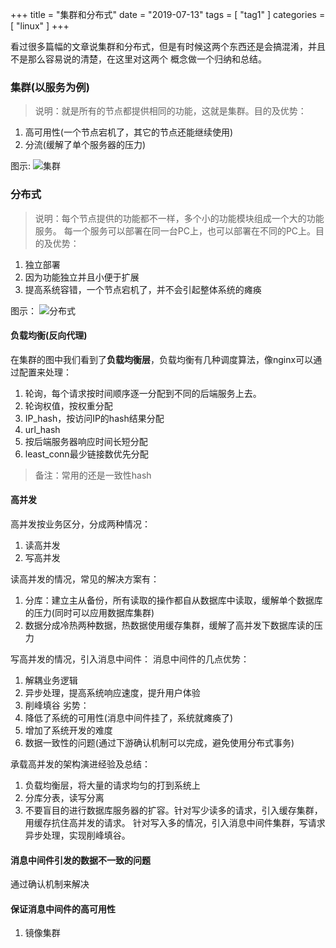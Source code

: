 +++
title = "集群和分布式"
date = "2019-07-13"
tags = [ "tag1" ]
categories = [ "linux" ]
+++

看过很多篇幅的文章说集群和分布式，但是有时候这两个东西还是会搞混淆，并且不是那么容易说的清楚，在这里对这两个
概念做一个归纳和总结。
<!--more-->
### 集群(以服务为例)

>说明：就是所有的节点都提供相同的功能，这就是集群。目的及优势：

1. 高可用性(一个节点宕机了，其它的节点还能继续使用)
2. 分流(缓解了单个服务器的压力)

图示:
![集群](../pictures/cluster.png '点我访问')

### 分布式

>说明：每个节点提供的功能都不一样，多个小的功能模块组成一个大的功能服务。
每一个服务可以部署在同一台PC上，也可以部署在不同的PC上。目的及优势：
1. 独立部署
2. 因为功能独立并且小便于扩展
3. 提高系统容错，一个节点宕机了，并不会引起整体系统的瘫痪

图示：
![分布式](../pictures/distributed.png '点我访问')

#### 负载均衡(反向代理)
在集群的图中我们看到了**负载均衡层**，负载均衡有几种调度算法，像nginx可以通过配置来处理：
1. 轮询，每个请求按时间顺序逐一分配到不同的后端服务上去。
2. 轮询权值，按权重分配
3. IP_hash，按访问IP的hash结果分配
4. url_hash
5. 按后端服务器响应时间长短分配
6. least_conn最少链接数优先分配

>备注：常用的还是一致性hash

#### 高并发

高并发按业务区分，分成两种情况：
1. 读高并发
2. 写高并发

读高并发的情况，常见的解决方案有：

1. 分库：建立主从备份，所有读取的操作都自从数据库中读取，缓解单个数据库的压力(同时可以应用数据库集群)
2. 数据分成冷热两种数据，热数据使用缓存集群，缓解了高并发下数据库读的压力

写高并发的情况，引入消息中间件：
消息中间件的几点优势：
1. 解耦业务逻辑
2. 异步处理，提高系统响应速度，提升用户体验
3. 削峰填谷
劣势：
1. 降低了系统的可用性(消息中间件挂了，系统就瘫痪了)
2. 增加了系统开发的难度
3. 数据一致性的问题(通过下游确认机制可以完成，避免使用分布式事务)

承载高并发的架构演进经验及总结：
1. 负载均衡层，将大量的请求均匀的打到系统上
2. 分库分表，读写分离
3. 不要盲目的进行数据库服务器的扩容。针对写少读多的请求，引入缓存集群，用缓存抗住高并发的请求。
针对写入多的情况，引入消息中间件集群，写请求异步处理，实现削峰填谷。

#### 消息中间件引发的数据不一致的问题

通过确认机制来解决

#### 保证消息中间件的高可用性

1. 镜像集群
